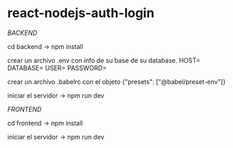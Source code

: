 # react-nodejs-auth-login

*BACKEND*

cd backend -> npm install

crear un archivo .env con info de su base de su database. HOST= DATABASE= USER= PASSWORD=

crear un archivo .babelrc con el objeto {"presets": ["@babel/preset-env"]}

iniciar el servidor -> npm run dev

*FRONTEND*

cd frontend -> npm install

iniciar el servidor -> npm run dev
